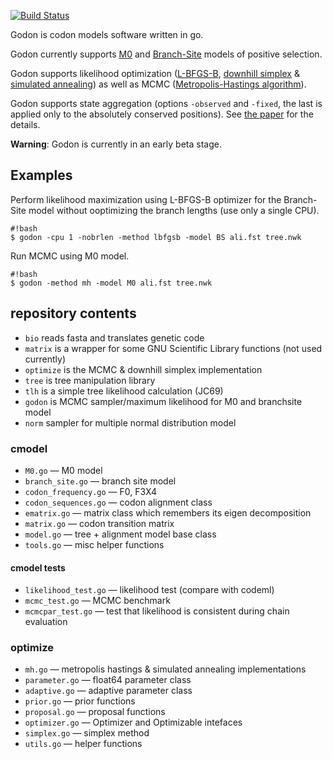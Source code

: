 [![Build Status](https://drone.io/bitbucket.org/Davydov/godon/status.png)](https://drone.io/bitbucket.org/Davydov/godon/latest?branch=master)

Godon is codon models software written in go.

Godon currently supports
[M0](http://mbe.oxfordjournals.org/content/11/5/725.abstract) and
[Branch-Site](http:/mbe.oxfordjournals.org/content/22/12/2472) models
of positive selection.

Godon supports likelihood optimization
([L-BFGS-B](https://en.wikipedia.org/wiki/Limited-memory_BFGS#L-BFGS-B),
[downhill simplex](https://en.wikipedia.org/wiki/Nelder%E2%80%93Mead_method)
&
[simulated annealing](https://en.wikipedia.org/wiki/Simulated_annealing))
as well as MCMC
([Metropolis-Hastings algorithm](https://en.wikipedia.org/wiki/Metropolis%E2%80%93Hastings_algorithm)).

Godon supports state aggregation (options `-observed` and `-fixed`,
the last is applied only to the absolutely conserved positions). See
[the paper](http://biorxiv.org/content/early/2015/12/24/035063) for
the details.

**Warning**: Godon is currently in an early beta stage.

## Examples

Perform likelihood maximization using L-BFGS-B optimizer for the
Branch-Site model without ooptimizing the branch lengths (use only a
single CPU).
```
#!bash
$ godon -cpu 1 -nobrlen -method lbfgsb -model BS ali.fst tree.nwk
```

Run MCMC using M0 model.
```
#!bash
$ godon -method mh -model M0 ali.fst tree.nwk
```


## repository contents ##
* ``bio`` reads fasta and translates genetic code
* ``matrix`` is a wrapper for some GNU Scientific Library functions
  (not used currently)
* ``optimize`` is the MCMC & downhill simplex implementation
* ``tree`` is tree manipulation library
* ``tlh`` is a simple tree likelihood calculation (JC69)
* ``godon`` is MCMC sampler/maximum likelihood for M0 and branchsite
  model
* ``norm`` sampler for multiple normal distribution model

### cmodel ###
* ``M0.go`` — M0 model
* ``branch_site.go`` — branch site model
* ``codon_frequency.go`` — F0, F3X4
* ``codon_sequences.go`` — codon alignment class
* ``ematrix.go`` — matrix class which remembers its eigen
  decomposition
* ``matrix.go`` — codon transition matrix
* ``model.go`` — tree + alignment model base class
* ``tools.go`` — misc helper functions

#### cmodel tests ####
* ``likelihood_test.go`` — likelihood test (compare with codeml)
* ``mcmc_test.go`` — MCMC benchmark
* ``mcmcpar_test.go`` — test that likelihood is consistent during
  chain evaluation

### optimize ###
* ``mh.go`` — metropolis hastings & simulated annealing
  implementations
* ``parameter.go`` — float64 parameter class
* ``adaptive.go`` — adaptive parameter class
* ``prior.go`` — prior functions
* ``proposal.go`` — proposal functions
* ``optimizer.go`` — Optimizer and Optimizable intefaces
* ``simplex.go`` — simplex method
* ``utils.go`` — helper functions
